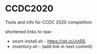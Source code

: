 # CCDC2020
Tools and info for CCDC 2020 competition


shortened links to raw- 
 * snort-install.sh - https://git.io/JvtRS
 * inventory.sh - (add link in next commit)